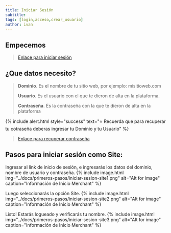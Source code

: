 ```yaml
---
title: Iniciar Sesión
subtitle: 
tags: [login,acceso,crear_usuario]
author: ivan
---
```


## Empecemos

> [Enlace para iniciar sesión](https://sitecentral.ezcentral-tech.ch/login)

## ¿Que datos necesito?

> **Dominio**. Es el nombre de tu sitio web, por ejemplo: misitioweb.com
> 
> **Usuario**. Es el usuario con el que te dieron de alta en la plataforma.
> 
> **Contraseña**. Es la contraseña con la que te dieron de alta en la plataforma

{% include alert.html style="success" text="⭐ Recuerda que para recuperar tu cotraseña deberas ingresar tu Dominio y tu Usuario" %}

> [Enlace para recuperar contraseña](https://sitecentral.ezcentral-tech.ch/password-recovery)

## Pasos para iniciar sesión como Site:

Ingresar al link de inicio de sesión, e ingresarás los datos del dominio, nombre de usuario y contraseña.
{% include image.html img="../docs/primeros-pasos/iniciar-sesion-site1.png" alt="Alt for image" caption="Información de Inicio Merchant" %}

Luego seleccionarás la opción Site.
{% include image.html img="../docs/primeros-pasos/iniciar-sesion-site2.png" alt="Alt for image" caption="Información de Inicio Merchant" %}

Listo! Estarás logueado y verificarás tu nombre. 
{% include image.html img="../docs/primeros-pasos/iniciar-sesion-site3.png" alt="Alt for image" caption="Información de Inicio Merchant" %}





